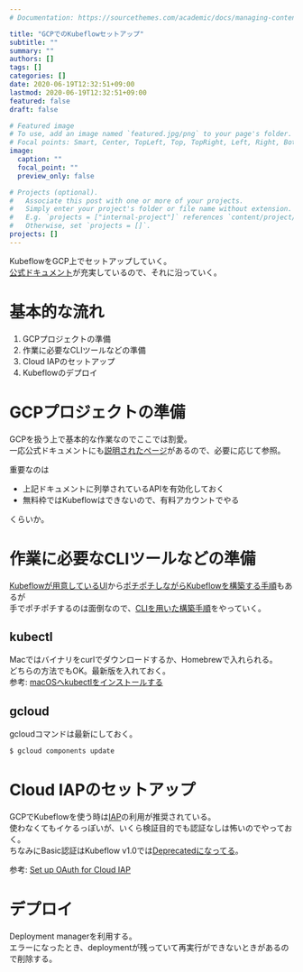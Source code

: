 ```yaml
---
# Documentation: https://sourcethemes.com/academic/docs/managing-content/

title: "GCPでのKubeflowセットアップ"
subtitle: ""
summary: ""
authors: []
tags: []
categories: []
date: 2020-06-19T12:32:51+09:00
lastmod: 2020-06-19T12:32:51+09:00
featured: false
draft: false

# Featured image
# To use, add an image named `featured.jpg/png` to your page's folder.
# Focal points: Smart, Center, TopLeft, Top, TopRight, Left, Right, BottomLeft, Bottom, BottomRight.
image:
  caption: ""
  focal_point: ""
  preview_only: false

# Projects (optional).
#   Associate this post with one or more of your projects.
#   Simply enter your project's folder or file name without extension.
#   E.g. `projects = ["internal-project"]` references `content/project/deep-learning/index.md`.
#   Otherwise, set `projects = []`.
projects: []
---
```


KubeflowをGCP上でセットアップしていく。  
[公式ドキュメント](https://www.kubeflow.org/docs/gke/)が充実しているので、それに沿っていく。

# 基本的な流れ

1. GCPプロジェクトの準備
2. 作業に必要なCLIツールなどの準備
3. Cloud IAPのセットアップ
4. Kubeflowのデプロイ


# GCPプロジェクトの準備

GCPを扱う上で基本的な作業なのでここでは割愛。  
一応公式ドキュメントにも[説明されたページ](https://www.kubeflow.org/docs/gke/deploy/project-setup/)があるので、必要に応じて参照。

重要なのは

* 上記ドキュメントに列挙されているAPIを有効化しておく
* 無料枠ではKubeflowはできないので、有料アカウントでやる

くらいか。


# 作業に必要なCLIツールなどの準備

[Kubeflowが用意しているUI](https://deploy.kubeflow.cloud/#/)から[ポチポチしながらKubeflowを構築する手順](https://www.kubeflow.org/docs/gke/deploy/deploy-ui/)もあるが  
手でポチポチするのは面倒なので、[CLIを用いた構築手順](https://www.kubeflow.org/docs/gke/deploy/deploy-cli/)をやっていく。

## kubectl

Macではバイナリをcurlでダウンロードするか、Homebrewで入れられる。  
どちらの方法でもOK。最新版を入れておく。  
参考: [macOSへkubectlをインストールする](https://kubernetes.io/ja/docs/tasks/tools/install-kubectl/#install-kubectl-on-macos)

## gcloud

gcloudコマンドは最新にしておく。

```bash
$ gcloud components update
````

# Cloud IAPのセットアップ

GCPでKubeflowを使う時は[IAP](https://cloud.google.com/iap/docs/concepts-overview?hl=ja)の利用が推奨されている。  
使わなくてもイケるっぽいが、いくら検証目的でも認証なしは怖いのでやっておく。  
ちなみにBasic認証はKubeflow v1.0では[Deprecatedになってる](https://www.kubeflow.org/docs/gke/deploy/deploy-cli/#basic-authentication-deprecated)。

参考: [Set up OAuth for Cloud IAP](https://www.kubeflow.org/docs/gke/deploy/oauth-setup/)



# デプロイ

Deployment managerを利用する。  
エラーになったとき、deploymentが残っていて再実行ができないときがあるので削除する。

